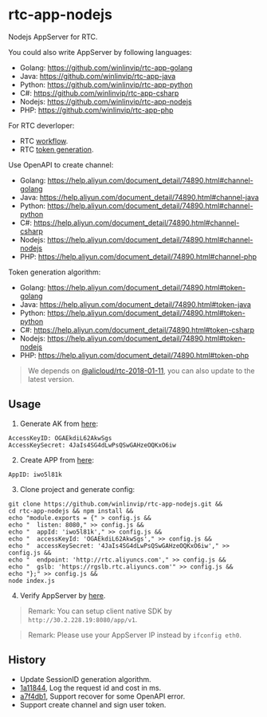 # rtc-app-nodejs

Nodejs AppServer for RTC.

You could also write AppServer by following languages:

* Golang: https://github.com/winlinvip/rtc-app-golang
* Java: https://github.com/winlinvip/rtc-app-java
* Python: https://github.com/winlinvip/rtc-app-python
* C#: https://github.com/winlinvip/rtc-app-csharp
* Nodejs: https://github.com/winlinvip/rtc-app-nodejs
* PHP: https://github.com/winlinvip/rtc-app-php

For RTC deverloper:

* RTC [workflow](https://help.aliyun.com/document_detail/74889.html).
* RTC [token generation](https://help.aliyun.com/document_detail/74890.html).

Use OpenAPI to create channel:

* Golang: https://help.aliyun.com/document_detail/74890.html#channel-golang
* Java: https://help.aliyun.com/document_detail/74890.html#channel-java
* Python: https://help.aliyun.com/document_detail/74890.html#channel-python
* C#: https://help.aliyun.com/document_detail/74890.html#channel-csharp
* Nodejs: https://help.aliyun.com/document_detail/74890.html#channel-nodejs
* PHP: https://help.aliyun.com/document_detail/74890.html#channel-php

Token generation algorithm:

* Golang: https://help.aliyun.com/document_detail/74890.html#token-golang
* Java: https://help.aliyun.com/document_detail/74890.html#token-java
* Python: https://help.aliyun.com/document_detail/74890.html#token-python
* C#: https://help.aliyun.com/document_detail/74890.html#token-csharp
* Nodejs: https://help.aliyun.com/document_detail/74890.html#token-nodejs
* PHP: https://help.aliyun.com/document_detail/74890.html#token-php

> We depends on [@alicloud/rtc-2018-01-11](https://github.com/aliyun/aliyun-openapi-nodejs-sdk),
you can also update to the latest version.

## Usage

1. Generate AK from [here](https://usercenter.console.aliyun.com/#/manage/ak):

```
AccessKeyID: OGAEkdiL62AkwSgs
AccessKeySecret: 4JaIs4SG4dLwPsQSwGAHzeOQKxO6iw
```

2. Create APP from [here](https://rtc.console.aliyun.com/#/manage):

```
AppID: iwo5l81k
```

3. Clone project and generate config:

```
git clone https://github.com/winlinvip/rtc-app-nodejs.git &&
cd rtc-app-nodejs && npm install &&
echo "module.exports = {" > config.js &&
echo "  listen: 8080," >> config.js &&
echo "  appId: 'iwo5l81k'," >> config.js &&
echo "  accessKeyId: 'OGAEkdiL62AkwSgs'," >> config.js &&
echo "  accessKeySecret: '4JaIs4SG4dLwPsQSwGAHzeOQKxO6iw'," >> config.js &&
echo "  endpoint: 'http://rtc.aliyuncs.com'," >> config.js &&
echo "  gslb: 'https://rgslb.rtc.aliyuncs.com'" >> config.js &&
echo "};" >> config.js &&
node index.js
```

4. Verify AppServer by [here](http://localhost:8080/app/v1/login?room=5678&user=nvivy&passwd=12345678).

> Remark: You can setup client native SDK by `http://30.2.228.19:8080/app/v1`.

> Remark: Please use your AppServer IP instead by `ifconfig eth0`.

## History

* Update SessionID generation algorithm.
* [1a11844](https://github.com/winlinvip/rtc-app-nodejs/commit/1a11844b86c568c9bf63c5f7c0c96c873dbb7b2f), Log the request id and cost in ms.
* [a7f4db1](https://github.com/winlinvip/rtc-app-nodejs/commit/a7f4db1498bec34da9dd12daee096ceeeef6ed78), Support recover for some OpenAPI error.
* Support create channel and sign user token.

